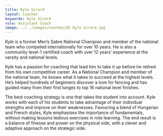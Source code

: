 ```yaml
---
title: Kyle Girard
layout: Coaches
keywords: Kyle Girard
role: Assistant Coach
image: ../../images/coaches/02 Kyle Girard.jpg
---
```


Kyle is a former Men’s Sabre National Champion and member of the national team who competed internationally for over 10 years. He is also a community level-1 certified coach with over 12 years’ experience at the varsity and national levels.

Kyle has a passion for coaching that lead him to take it up before he retired from his own competitive career. As a National Champion and member of the national team, he knows what it takes to succeed at the highest levels. He’s helped hundreds of beginners discover a love for fencing and has guided many from their first lunges to top 16 national level finishes.

The best coaching strategy is one that takes the student into account. Kyle works with each of his students to take advantage of their individual strengths and improve on their weaknesses. Favouring a blend of Hungarian and French styles, Kyle emphasises the importance of fundamentals, without making lessons tedious exercises in rote learning. The end result is a balance of finesse and power on the physical side, with a clever and adaptive approach on the strategic side.
